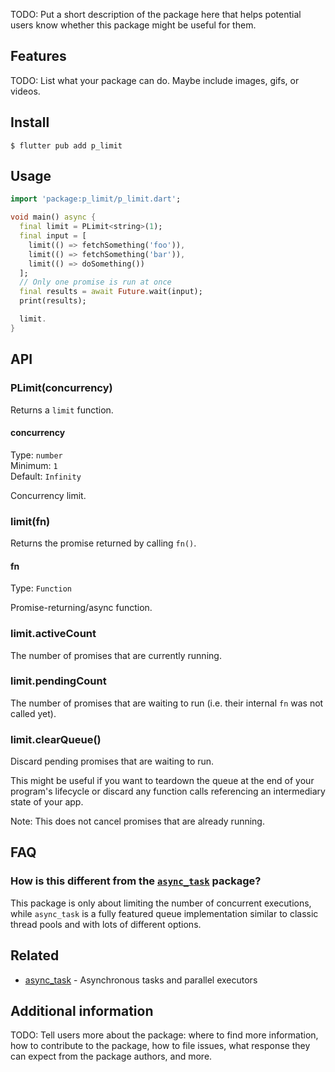 <!-- 
This README describes the package. If you publish this package to pub.dev,
this README's contents appear on the landing page for your package.

For information about how to write a good package README, see the guide for
[writing package pages](https://dart.dev/guides/libraries/writing-package-pages). 

For general information about developing packages, see the Dart guide for
[creating packages](https://dart.dev/guides/libraries/create-library-packages)
and the Flutter guide for
[developing packages and plugins](https://flutter.dev/developing-packages). 
-->

TODO: Put a short description of the package here that helps potential users
know whether this package might be useful for them.

## Features

TODO: List what your package can do. Maybe include images, gifs, or videos.

## Install

```
$ flutter pub add p_limit
```


## Usage

```dart
import 'package:p_limit/p_limit.dart';

void main() async {
  final limit = PLimit<string>(1);
  final input = [
    limit(() => fetchSomething('foo')),
    limit(() => fetchSomething('bar')),
    limit(() => doSomething())
  ];
  // Only one promise is run at once
  final results = await Future.wait(input);
  print(results);

  limit.
}

```

## API

### PLimit(concurrency)

Returns a `limit` function.

#### concurrency

Type: `number`\
Minimum: `1`\
Default: `Infinity`

Concurrency limit.

### limit(fn)

Returns the promise returned by calling `fn()`.

#### fn

Type: `Function`

Promise-returning/async function.

### limit.activeCount

The number of promises that are currently running.

### limit.pendingCount

The number of promises that are waiting to run (i.e. their internal `fn` was not called yet).

### limit.clearQueue()

Discard pending promises that are waiting to run.

This might be useful if you want to teardown the queue at the end of your program's lifecycle or discard any function calls referencing an intermediary state of your app.

Note: This does not cancel promises that are already running.

## FAQ

### How is this different from the [`async_task`](https://github.com/eneural-net/async_task) package?

This package is only about limiting the number of concurrent executions, while `async_task` is a fully featured queue implementation similar to classic thread pools and with lots of different options.

## Related

- [async_task](https://github.com/eneural-net/async_task) - Asynchronous tasks and parallel executors

## Additional information

TODO: Tell users more about the package: where to find more information, how to 
contribute to the package, how to file issues, what response they can expect 
from the package authors, and more.
